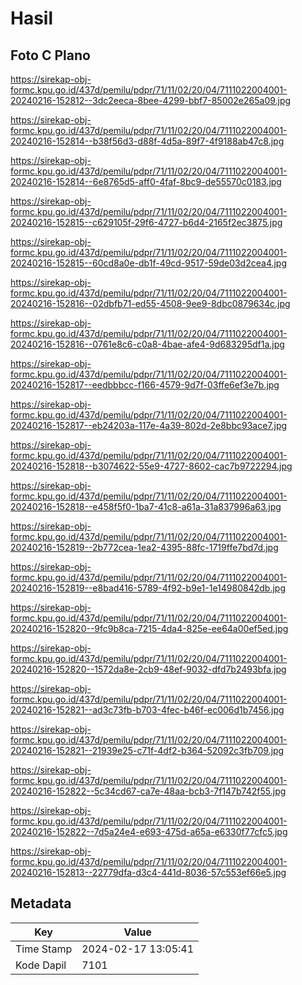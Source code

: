 # Hasil

## Foto C Plano

https://sirekap-obj-formc.kpu.go.id/437d/pemilu/pdpr/71/11/02/20/04/7111022004001-20240216-152812--3dc2eeca-8bee-4299-bbf7-85002e265a09.jpg

https://sirekap-obj-formc.kpu.go.id/437d/pemilu/pdpr/71/11/02/20/04/7111022004001-20240216-152814--b38f56d3-d88f-4d5a-89f7-4f9188ab47c8.jpg

https://sirekap-obj-formc.kpu.go.id/437d/pemilu/pdpr/71/11/02/20/04/7111022004001-20240216-152814--6e8765d5-aff0-4faf-8bc9-de55570c0183.jpg

https://sirekap-obj-formc.kpu.go.id/437d/pemilu/pdpr/71/11/02/20/04/7111022004001-20240216-152815--c629105f-29f6-4727-b6d4-2165f2ec3875.jpg

https://sirekap-obj-formc.kpu.go.id/437d/pemilu/pdpr/71/11/02/20/04/7111022004001-20240216-152815--60cd8a0e-db1f-49cd-9517-59de03d2cea4.jpg

https://sirekap-obj-formc.kpu.go.id/437d/pemilu/pdpr/71/11/02/20/04/7111022004001-20240216-152816--02dbfb71-ed55-4508-9ee9-8dbc0879634c.jpg

https://sirekap-obj-formc.kpu.go.id/437d/pemilu/pdpr/71/11/02/20/04/7111022004001-20240216-152816--0761e8c6-c0a8-4bae-afe4-9d683295df1a.jpg

https://sirekap-obj-formc.kpu.go.id/437d/pemilu/pdpr/71/11/02/20/04/7111022004001-20240216-152817--eedbbbcc-f166-4579-9d7f-03ffe6ef3e7b.jpg

https://sirekap-obj-formc.kpu.go.id/437d/pemilu/pdpr/71/11/02/20/04/7111022004001-20240216-152817--eb24203a-117e-4a39-802d-2e8bbc93ace7.jpg

https://sirekap-obj-formc.kpu.go.id/437d/pemilu/pdpr/71/11/02/20/04/7111022004001-20240216-152818--b3074622-55e9-4727-8602-cac7b9722294.jpg

https://sirekap-obj-formc.kpu.go.id/437d/pemilu/pdpr/71/11/02/20/04/7111022004001-20240216-152818--e458f5f0-1ba7-41c8-a61a-31a837996a63.jpg

https://sirekap-obj-formc.kpu.go.id/437d/pemilu/pdpr/71/11/02/20/04/7111022004001-20240216-152819--2b772cea-1ea2-4395-88fc-1719ffe7bd7d.jpg

https://sirekap-obj-formc.kpu.go.id/437d/pemilu/pdpr/71/11/02/20/04/7111022004001-20240216-152819--e8bad416-5789-4f92-b9e1-1e14980842db.jpg

https://sirekap-obj-formc.kpu.go.id/437d/pemilu/pdpr/71/11/02/20/04/7111022004001-20240216-152820--9fc9b8ca-7215-4da4-825e-ee64a00ef5ed.jpg

https://sirekap-obj-formc.kpu.go.id/437d/pemilu/pdpr/71/11/02/20/04/7111022004001-20240216-152820--1572da8e-2cb9-48ef-9032-dfd7b2493bfa.jpg

https://sirekap-obj-formc.kpu.go.id/437d/pemilu/pdpr/71/11/02/20/04/7111022004001-20240216-152821--ad3c73fb-b703-4fec-b46f-ec006d1b7456.jpg

https://sirekap-obj-formc.kpu.go.id/437d/pemilu/pdpr/71/11/02/20/04/7111022004001-20240216-152821--21939e25-c71f-4df2-b364-52092c3fb709.jpg

https://sirekap-obj-formc.kpu.go.id/437d/pemilu/pdpr/71/11/02/20/04/7111022004001-20240216-152822--5c34cd67-ca7e-48aa-bcb3-7f147b742f55.jpg

https://sirekap-obj-formc.kpu.go.id/437d/pemilu/pdpr/71/11/02/20/04/7111022004001-20240216-152822--7d5a24e4-e693-475d-a65a-e6330f77cfc5.jpg

https://sirekap-obj-formc.kpu.go.id/437d/pemilu/pdpr/71/11/02/20/04/7111022004001-20240216-152813--22779dfa-d3c4-441d-8036-57c553ef66e5.jpg


## Metadata

| Key        | Value               |
| ---------- | ------------------- |
| Time Stamp | 2024-02-17 13:05:41 |
| Kode Dapil | 7101                |



